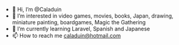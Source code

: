 - 👋 Hi, I’m @Caladuin
- 👀 I’m interested in video games, movies, books, Japan, drawing, miniature painting, boardgames, Magic the Gathering
- 🌱 I’m currently learning Laravel, Spanish and Japanese
- 📫 How to reach me caladuin@hotmail.com

<!---
Caladuin/Caladuin is a ✨ special ✨ repository because its `README.md` (this file) appears on your GitHub profile.
You can click the Preview link to take a look at your changes.
--->
